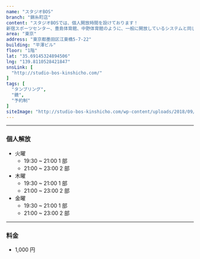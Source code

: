 ```yaml
---
name: "スタジオBOS"
branch: "錦糸町店"
content: "スタジオBOSでは、個人開放時間を設けております！
新宿スポーツセンター、豊島体育館、中野体育館のように、一般に開放しているシステムと同じです。もっと少人数の場所でじっくり練習したい方、 各体育館の開放時間や曜日にスケジュールが合わない方、 タンブリングバーンで練習してみたい方など是非ご利用下さい。"
area: "東京"
address: "東京都墨田区江東橋5-7-22"
building: "平澤ビル"
floor: "1階"
lat: "35.69145324894506"
lng: "139.8110528421847"
snsLink: [
  "http://studio-bos-kinshicho.com/"
]
tags: [
  "タンブリング",
  "鏡",
  "予約制"
]
siteImage: "http://studio-bos-kinshicho.com/wp-content/uploads/2018/09/k_rentalstudio_banner.png"
---
```


---

### 個人解放

- 火曜
  - 19:30 ~ 21:00 1 部
  - 21:00 ~ 23:00 2 部
- 木曜
  - 19:30 ~ 21:00 1 部
  - 21:00 ~ 23:00 2 部
- 金曜
  - 19:30 ~ 21:00 1 部
  - 21:00 ~ 23:00 2 部

---

### 料金

- 1,000 円
